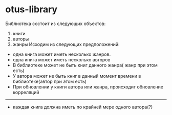 # otus-library
Библиотека состоит из следующих объектов:
1. книги
2. авторы
3. жанры
Исходим из следующих предположений:
* одна книга может иметь несколько жанров. 
* одна книга может иметь несколько авторов
* В библиотеке может не быть книг данного жанра( жанр при этом есть)
* У автора может не быть книг в данный момент времени в библиотеке(автор при этом есть)
* При обновлении у книги автора или жанра, происходит обновление корреляций 
---
* каждая книга должна иметь по крайней мере одного автора(?)
